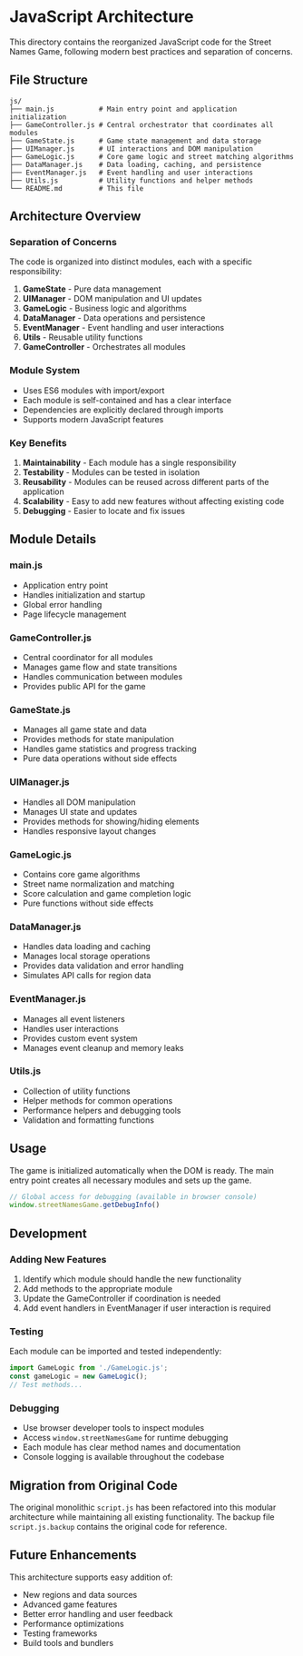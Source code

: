 # JavaScript Architecture

This directory contains the reorganized JavaScript code for the Street Names Game, following modern best practices and separation of concerns.

## File Structure

```
js/
├── main.js           # Main entry point and application initialization
├── GameController.js # Central orchestrator that coordinates all modules
├── GameState.js      # Game state management and data storage
├── UIManager.js      # UI interactions and DOM manipulation
├── GameLogic.js      # Core game logic and street matching algorithms
├── DataManager.js    # Data loading, caching, and persistence
├── EventManager.js   # Event handling and user interactions
├── Utils.js          # Utility functions and helper methods
└── README.md         # This file
```

## Architecture Overview

### Separation of Concerns

The code is organized into distinct modules, each with a specific responsibility:

1. **GameState** - Pure data management
2. **UIManager** - DOM manipulation and UI updates
3. **GameLogic** - Business logic and algorithms
4. **DataManager** - Data operations and persistence
5. **EventManager** - Event handling and user interactions
6. **Utils** - Reusable utility functions
7. **GameController** - Orchestrates all modules

### Module System

- Uses ES6 modules with import/export
- Each module is self-contained and has a clear interface
- Dependencies are explicitly declared through imports
- Supports modern JavaScript features

### Key Benefits

1. **Maintainability** - Each module has a single responsibility
2. **Testability** - Modules can be tested in isolation
3. **Reusability** - Modules can be reused across different parts of the application
4. **Scalability** - Easy to add new features without affecting existing code
5. **Debugging** - Easier to locate and fix issues

## Module Details

### main.js
- Application entry point
- Handles initialization and startup
- Global error handling
- Page lifecycle management

### GameController.js
- Central coordinator for all modules
- Manages game flow and state transitions
- Handles communication between modules
- Provides public API for the game

### GameState.js
- Manages all game state and data
- Provides methods for state manipulation
- Handles game statistics and progress tracking
- Pure data operations without side effects

### UIManager.js
- Handles all DOM manipulation
- Manages UI state and updates
- Provides methods for showing/hiding elements
- Handles responsive layout changes

### GameLogic.js
- Contains core game algorithms
- Street name normalization and matching
- Score calculation and game completion logic
- Pure functions without side effects

### DataManager.js
- Handles data loading and caching
- Manages local storage operations
- Provides data validation and error handling
- Simulates API calls for region data

### EventManager.js
- Manages all event listeners
- Handles user interactions
- Provides custom event system
- Manages event cleanup and memory leaks

### Utils.js
- Collection of utility functions
- Helper methods for common operations
- Performance helpers and debugging tools
- Validation and formatting functions

## Usage

The game is initialized automatically when the DOM is ready. The main entry point creates all necessary modules and sets up the game.

```javascript
// Global access for debugging (available in browser console)
window.streetNamesGame.getDebugInfo()
```

## Development

### Adding New Features

1. Identify which module should handle the new functionality
2. Add methods to the appropriate module
3. Update the GameController if coordination is needed
4. Add event handlers in EventManager if user interaction is required

### Testing

Each module can be imported and tested independently:

```javascript
import GameLogic from './GameLogic.js';
const gameLogic = new GameLogic();
// Test methods...
```

### Debugging

- Use browser developer tools to inspect modules
- Access `window.streetNamesGame` for runtime debugging
- Each module has clear method names and documentation
- Console logging is available throughout the codebase

## Migration from Original Code

The original monolithic `script.js` has been refactored into this modular architecture while maintaining all existing functionality. The backup file `script.js.backup` contains the original code for reference.

## Future Enhancements

This architecture supports easy addition of:
- New regions and data sources
- Advanced game features
- Better error handling and user feedback
- Performance optimizations
- Testing frameworks
- Build tools and bundlers 